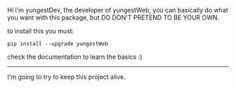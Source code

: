 Hi i'm yungestDev, the developer of yungestWeb, you can basically do what you want with this package, but DO DON'T PRETEND TO BE YOUR OWN.

to install this you must:
```batch
pip install --upgrade yungestWeb
``` 

check the documentation to learn the basics :)
_______________________________________________________________________

I'm going to try to keep this project alive.